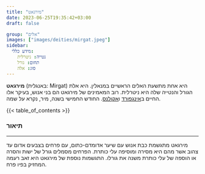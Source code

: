 ```yaml
---
title: "מירגאט"
date: 2023-06-25T19:35:42+03:00
draft: false

group: "אלים"
images: ["images/deities/mirgat.jpeg"]
sidebar:
  מידע כללי:
    נטייה: ניטרלית
    תחום: גורל
    סוג: אלה
---
```


**מירגאט** (באנגלית: Mirgat) היא אחת מתשעת האלים הראשיים במנאלין. היא אלת הגורל והנטייה שלה היא ניטרלית. רוב המאמינים של מירגאט הם בני אנוש, בעיקר אלו החיים ב[אינגפורד](../../kingdoms/ingford) ו[אקולנס](../../kingdoms/akolance). החודש החמישי בשנה, מיר, נקרא על שמה.

{{< table_of_contents >}}

### תיאור

---

מירגאט מתגשמת כבת אנוש עם שיער אדומדם-כתום, עם פרחים בצבעים אדום עד צהוב אשר מהם היא מסירה ומוסיפה עלי כותרת. הפרחים מסמלים גורל של ישות והסרה או הוספה של עלי כותרת משנה את גורלו.
התגשמות נוספת של מירגאט היא זאב רעמה המחזיק בפיו פרח.
